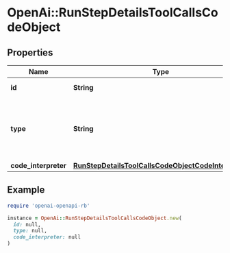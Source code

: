 # OpenAi::RunStepDetailsToolCallsCodeObject

## Properties

| Name | Type | Description | Notes |
| ---- | ---- | ----------- | ----- |
| **id** | **String** | The ID of the tool call. |  |
| **type** | **String** | The type of tool call. This is always going to be &#x60;code_interpreter&#x60; for this type of tool call. |  |
| **code_interpreter** | [**RunStepDetailsToolCallsCodeObjectCodeInterpreter**](RunStepDetailsToolCallsCodeObjectCodeInterpreter.md) |  |  |

## Example

```ruby
require 'openai-openapi-rb'

instance = OpenAi::RunStepDetailsToolCallsCodeObject.new(
  id: null,
  type: null,
  code_interpreter: null
)
```

